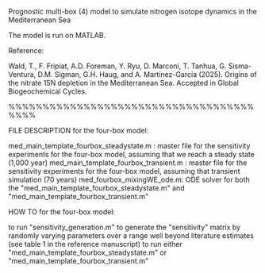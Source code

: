 Prognostic multi-box (4) model to simulate nitrogen isotope dynamics in the Mediterranean Sea

The model is run on MATLAB.

Reference: 


Wald, T., F. Fripiat, A.D. Foreman, Y. Ryu, D. Marconi, T. Tanhua, G. Sisma-Ventura, D.M. Sigman, G.H. Haug, and A. Martínez-García (2025). Origins of the nitrate 15N depletion in the Mediterranean Sea. Accepted in Global Biogeochemical Cycles.


%%%%%%%%%%%%%%%%%%%%%%%%%%%%%%%%%%%%%%%%

FILE DESCRIPTION for the four-box model:

med_main_template_fourbox_steadystate.m : master file for the sensitivity experiments for the four-box model, assuming that we reach a steady state (1,000 year)
med_main_template_fourbox_transient.m : master file for the sensitivity experiments for the four-box model, assuming that transient simulation (70 years)
med_fourbox_mixingWE_ode.m: ODE solver for both the "med_main_template_fourbox_steadystate.m" and "med_main_template_fourbox_transient.m"

HOW TO for the four-box model:

to run "sensitivity_generation.m" to generate the "sensitivity" matrix by randomly varying parameters over a range well beyond literature estimates (see table 1 in the reference manuscript)
to run either "med_main_template_fourbox_steadystate.m" or "med_main_template_fourbox_transient.m"
